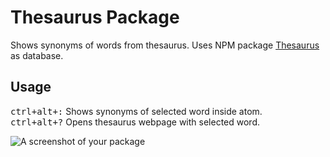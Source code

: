 # Thesaurus Package

Shows synonyms of words from thesaurus. Uses NPM package [Thesaurus](https://www.npmjs.com/package/thesaurus) as database.

## Usage

<kbd>ctrl+alt+:</kbd> Shows synonyms of selected word inside atom.  
<kbd>ctrl+alt+?</kbd> Opens thesaurus webpage with selected word.

![A screenshot of your package](https://f.cloud.github.com/assets/69169/2290250/c35d867a-a017-11e3-86be-cd7c5bf3ff9b.gif)
